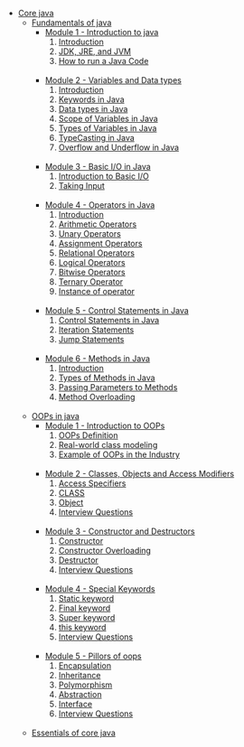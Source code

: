 
<ul>
  <li>
    <a href="https://www.google.com/">Core java</a>
    <ul>
      <li>
        <a
          href="https://github.com/Shubham-Choudhury/Learning_Java/tree/main/1%20Core%20java/1%20Fundamentals%20of%20Java">Fundamentals
          of java</a>
        <ul>
          <li>
            <a
              href="https://github.com/Shubham-Choudhury/Learning_Java/tree/main/1%20Core%20java/1%20Fundamentals%20of%20Java/Module%201%20-%20Introduction%20to%20Java">Module
              1 - Introduction to java</a>
            <ol>
              <li>
                <a
                  href="https://github.com/Shubham-Choudhury/Learning_Java/blob/main/1%20Core%20java/1%20Fundamentals%20of%20Java/Module%201%20-%20Introduction%20to%20Java/1.%20Introduction.md">Introduction</a>
              </li>
              <li>
                <a
                  href="https://github.com/Shubham-Choudhury/Learning_Java/blob/main/1%20Core%20java/1%20Fundamentals%20of%20Java/Module%201%20-%20Introduction%20to%20Java/2.%20JDK%2C%20JRE%2C%20and%20JVM.md">JDK,
                  JRE, and JVM</a>
              </li>
              <li>
                <a
                  href="https://github.com/Shubham-Choudhury/Learning_Java/blob/main/1%20Core%20java/1%20Fundamentals%20of%20Java/Module%201%20-%20Introduction%20to%20Java/3.%20How%20to%20run%20a%20Java%20Code.md">How
                  to run a Java Code</a>
              </li>
            </ol>
          </li>
          <br />
          <li>
            <a
              href="https://github.com/Shubham-Choudhury/Learning_Java/tree/main/1%20Core%20java/1%20Fundamentals%20of%20Java/Module%202%20-%20Variables%20and%20Data%20types">Module
              2 - Variables and Data types</a>
            <ol>
              <li>
                <a
                  href="https://github.com/Shubham-Choudhury/Learning_Java/blob/main/1%20Core%20java/1%20Fundamentals%20of%20Java/Module%202%20-%20Variables%20and%20Data%20types/1.%20Introduction.md">Introduction</a>
              </li>
              <li>
                <a
                  href="https://github.com/Shubham-Choudhury/Learning_Java/blob/main/1%20Core%20java/1%20Fundamentals%20of%20Java/Module%202%20-%20Variables%20and%20Data%20types/2.%20Keywords%20in%20Java.md">Keywords
                  in Java</a>
              </li>
              <li>
                <a
                  href="https://github.com/Shubham-Choudhury/Learning_Java/blob/main/1%20Core%20java/1%20Fundamentals%20of%20Java/Module%202%20-%20Variables%20and%20Data%20types/3.%20Data%20types%20in%20Java.md">Data
                  types in Java</a>
              </li>
              <li>
                <a
                  href="https://github.com/Shubham-Choudhury/Learning_Java/blob/main/1%20Core%20java/1%20Fundamentals%20of%20Java/Module%202%20-%20Variables%20and%20Data%20types/4.%20Scope%20of%20Variables%20in%20Java.md">Scope
                  of Variables in Java</a>
              </li>
              <li>
                <a
                  href="https://github.com/Shubham-Choudhury/Learning_Java/blob/main/1%20Core%20java/1%20Fundamentals%20of%20Java/Module%202%20-%20Variables%20and%20Data%20types/5.%20Types%20of%20Variables%20in%20Java.md">Types
                  of Variables in Java</a>
              </li>
              <li>
                <a
                  href="https://github.com/Shubham-Choudhury/Learning_Java/blob/main/1%20Core%20java/1%20Fundamentals%20of%20Java/Module%202%20-%20Variables%20and%20Data%20types/6.%20TypeCasting%20in%20Java.md">TypeCasting
                  in Java</a>
              </li>
              <li>
                <a
                  href="https://github.com/Shubham-Choudhury/Learning_Java/blob/main/1%20Core%20java/1%20Fundamentals%20of%20Java/Module%202%20-%20Variables%20and%20Data%20types/7.%20Overflow%20and%20Underflow%20in%20Java.md">Overflow
                  and Underflow in Java</a>
              </li>
            </ol>
          </li>
          <br />
          <li>
            <a
              href="https://github.com/Shubham-Choudhury/Learning_Java/tree/main/1%20Core%20java/1%20Fundamentals%20of%20Java/Module%203%20-%20Basic%20I-O%20in%20Java">Module
              3 - Basic I/O in Java</a>
            <ol>
              <li>
                <a
                  href="https://github.com/Shubham-Choudhury/Learning_Java/blob/main/1%20Core%20java/1%20Fundamentals%20of%20Java/Module%203%20-%20Basic%20I-O%20in%20Java/1.%20Introduction%20to%20Basic%20I-O.md">Introduction
                  to Basic I/O</a>
              </li>
              <li>
                <a
                  href="https://github.com/Shubham-Choudhury/Learning_Java/blob/main/1%20Core%20java/1%20Fundamentals%20of%20Java/Module%203%20-%20Basic%20I-O%20in%20Java/2.%20Taking%20Input.md">Taking
                  Input</a>
              </li>
            </ol>
          </li>
          <br />
          <li>
            <a
              href="https://github.com/Shubham-Choudhury/Learning_Java/tree/main/1%20Core%20java/1%20Fundamentals%20of%20Java/Module%204%20-%20Operators%20in%20Java">Module
              4 - Operators in Java</a>
            <ol>
              <li>
                <a
                  href="https://github.com/Shubham-Choudhury/Learning_Java/blob/main/1%20Core%20java/1%20Fundamentals%20of%20Java/Module%204%20-%20Operators%20in%20Java/1.%20Introduction.md">Introduction</a>
              </li>
              <li>
                <a
                  href="https://github.com/Shubham-Choudhury/Learning_Java/blob/main/1%20Core%20java/1%20Fundamentals%20of%20Java/Module%204%20-%20Operators%20in%20Java/2.%20Arithmetic%20Operators.md">Arithmetic
                  Operators</a>
              </li>
              <li>
                <a
                  href="https://github.com/Shubham-Choudhury/Learning_Java/blob/main/1%20Core%20java/1%20Fundamentals%20of%20Java/Module%204%20-%20Operators%20in%20Java/3.%20Unary%20Operators.md">Unary
                  Operators</a>
              </li>
              <li>
                <a
                  href="https://github.com/Shubham-Choudhury/Learning_Java/blob/main/1%20Core%20java/1%20Fundamentals%20of%20Java/Module%204%20-%20Operators%20in%20Java/4.%20Assignment%20Operators.md">Assignment
                  Operators</a>
              </li>
              <li>
                <a
                  href="https://github.com/Shubham-Choudhury/Learning_Java/blob/main/1%20Core%20java/1%20Fundamentals%20of%20Java/Module%204%20-%20Operators%20in%20Java/5.%20Relational%20Operators.md">Relational
                  Operators</a>
              </li>
              <li>
                <a
                  href="https://github.com/Shubham-Choudhury/Learning_Java/blob/main/1%20Core%20java/1%20Fundamentals%20of%20Java/Module%204%20-%20Operators%20in%20Java/6.%20Logical%20Operators.md">Logical
                  Operators</a>
              </li>
              <li>
                <a
                  href="https://github.com/Shubham-Choudhury/Learning_Java/blob/main/1%20Core%20java/1%20Fundamentals%20of%20Java/Module%204%20-%20Operators%20in%20Java/7.%20Bitwise%20Operators.md">Bitwise
                  Operators</a>
              </li>
              <li>
                <a
                  href="https://github.com/Shubham-Choudhury/Learning_Java/blob/main/1%20Core%20java/1%20Fundamentals%20of%20Java/Module%204%20-%20Operators%20in%20Java/8.%20Ternary%20Operator.md">Ternary
                  Operator</a>
              </li>
              <li>
                <a
                  href="https://github.com/Shubham-Choudhury/Learning_Java/blob/main/1%20Core%20java/1%20Fundamentals%20of%20Java/Module%204%20-%20Operators%20in%20Java/9.%20Instance%20of%20operator.md">Instance
                  of operator</a>
              </li>
            </ol>
          </li>
          <br />
          <li>
            <a
              href="https://github.com/Shubham-Choudhury/Learning_Java/tree/main/1%20Core%20java/1%20Fundamentals%20of%20Java/Module%205%20-%20Control%20Statements%20in%20Java">Module
              5 - Control Statements in Java</a>
            <ol>
              <li>
                <a
                  href="https://github.com/Shubham-Choudhury/Learning_Java/blob/main/1%20Core%20java/1%20Fundamentals%20of%20Java/Module%205%20-%20Control%20Statements%20in%20Java/1.%20Control%20Statements%20in%20Java.md">Control
                  Statements in Java</a>
              </li>
              <li>
                <a
                  href="https://github.com/Shubham-Choudhury/Learning_Java/blob/main/1%20Core%20java/1%20Fundamentals%20of%20Java/Module%205%20-%20Control%20Statements%20in%20Java/2.%20Iteration%20Statements.md">Iteration
                  Statements</a>
              </li>
              <li>
                <a
                  href="https://github.com/Shubham-Choudhury/Learning_Java/blob/main/1%20Core%20java/1%20Fundamentals%20of%20Java/Module%205%20-%20Control%20Statements%20in%20Java/3.%20Jump%20Statements.md">Jump
                  Statements</a>
              </li>
            </ol>
          </li>
          <br />
          <li>
            <a
              href="https://github.com/Shubham-Choudhury/Learning_Java/tree/main/1%20Core%20java/1%20Fundamentals%20of%20Java/Module%206%20-%20Methods%20in%20Java">Module
              6 - Methods in Java</a>
            <ol>
              <li>
                <a
                  href="https://github.com/Shubham-Choudhury/Learning_Java/blob/main/1%20Core%20java/1%20Fundamentals%20of%20Java/Module%206%20-%20Methods%20in%20Java/1.%20Introduction.md">Introduction</a>
              </li>
              <li>
                <a
                  href="https://github.com/Shubham-Choudhury/Learning_Java/blob/main/1%20Core%20java/1%20Fundamentals%20of%20Java/Module%206%20-%20Methods%20in%20Java/2.%20Types%20of%20Methods%20in%20Java.md">Types
                  of Methods in Java</a>
              </li>
              <li>
                <a
                  href="https://github.com/Shubham-Choudhury/Learning_Java/blob/main/1%20Core%20java/1%20Fundamentals%20of%20Java/Module%206%20-%20Methods%20in%20Java/3.%20Passing%20Parameters%20to%20Methods.md">Passing
                  Parameters to Methods</a>
              </li>
              <li>
                <a
                  href="https://github.com/Shubham-Choudhury/Learning_Java/blob/main/1%20Core%20java/1%20Fundamentals%20of%20Java/Module%206%20-%20Methods%20in%20Java/4.%20Method%20Overloading.md">Method
                  Overloading</a>
              </li>
            </ol>
          </li>
        </ul>
      </li>
      <br />
      <li>
        <a href="#">OOPs in java</a>
        <ul>
          <li>
            <a
              href="https://github.com/Shubham-Choudhury/Learning_Java/tree/main/1%20Core%20java/2%20OOPs%20in%20Java/Module%201%20-%20Introduction%20to%20OOPs">Module
              1 - Introduction to OOPs</a>
            <ol>
              <li>
                <a
                  href="https://github.com/Shubham-Choudhury/Learning_Java/blob/main/1%20Core%20java/2%20OOPs%20in%20Java/Module%201%20-%20Introduction%20to%20OOPs/1.%20OOPs%20Definition.md">OOPs
                  Definition</a>
              </li>
              <li>
                <a
                  href="https://github.com/Shubham-Choudhury/Learning_Java/blob/main/1%20Core%20java/2%20OOPs%20in%20Java/Module%201%20-%20Introduction%20to%20OOPs/2.%20Real-world%20class%20modeling.md">Real-world
                  class modeling</a>
              </li>
              <li>
                <a
                  href="https://github.com/Shubham-Choudhury/Learning_Java/blob/main/1%20Core%20java/2%20OOPs%20in%20Java/Module%201%20-%20Introduction%20to%20OOPs/3.%20Example%20of%20OOPs%20in%20the%20Industry.md">Example
                  of OOPs in the Industry</a>
              </li>
            </ol>
          </li>
          <br />
          <li>
            <a
              href="https://github.com/Shubham-Choudhury/Learning_Java/tree/main/1%20Core%20java/2%20OOPs%20in%20Java/Module%202%20-%20Classes%2C%20Objects%20and%20Access%20Modifiers">Module
              2 - Classes, Objects and Access Modifiers</a>
            <ol>
              <li>
                <a
                  href="https://github.com/Shubham-Choudhury/Learning_Java/blob/main/1%20Core%20java/2%20OOPs%20in%20Java/Module%202%20-%20Classes%2C%20Objects%20and%20Access%20Modifiers/1.%20Access%20Specifiers.md">Access
                  Specifiers</a>
              </li>
              <li>
                <a
                  href="https://github.com/Shubham-Choudhury/Learning_Java/blob/main/1%20Core%20java/2%20OOPs%20in%20Java/Module%202%20-%20Classes%2C%20Objects%20and%20Access%20Modifiers/2.%20CLASS.md">CLASS</a>
              </li>
              <li>
                <a
                  href="https://github.com/Shubham-Choudhury/Learning_Java/blob/main/1%20Core%20java/2%20OOPs%20in%20Java/Module%202%20-%20Classes%2C%20Objects%20and%20Access%20Modifiers/3.%20Object.md">Object</a>
              </li>
              <li>
                <a
                  href="https://github.com/Shubham-Choudhury/Learning_Java/blob/main/1%20Core%20java/2%20OOPs%20in%20Java/Module%202%20-%20Classes%2C%20Objects%20and%20Access%20Modifiers/4.%20Interview%20Questions.md">Interview
                  Questions</a>
              </li>
            </ol>
          </li>
          <br />
          <li>
            <a
              href="https://github.com/Shubham-Choudhury/Learning_Java/tree/main/1%20Core%20java/2%20OOPs%20in%20Java/Module%203%20-%20Constructor%20and%20Destructors">Module
              3 - Constructor and Destructors</a>
            <ol>
              <li>
                <a
                  href="https://github.com/Shubham-Choudhury/Learning_Java/blob/main/1%20Core%20java/2%20OOPs%20in%20Java/Module%203%20-%20Constructor%20and%20Destructors/1.%20Constructor.md">Constructor</a>
              </li>
              <li>
                <a
                  href="https://github.com/Shubham-Choudhury/Learning_Java/blob/main/1%20Core%20java/2%20OOPs%20in%20Java/Module%203%20-%20Constructor%20and%20Destructors/2.%20Constructor%20Overloading.md">Constructor
                  Overloading</a>
              </li>
              <li>
                <a
                  href="https://github.com/Shubham-Choudhury/Learning_Java/blob/main/1%20Core%20java/2%20OOPs%20in%20Java/Module%203%20-%20Constructor%20and%20Destructors/3.%20Destructor.md">Destructor</a>
              </li>
              <li>
                <a
                  href="https://github.com/Shubham-Choudhury/Learning_Java/blob/main/1%20Core%20java/2%20OOPs%20in%20Java/Module%203%20-%20Constructor%20and%20Destructors/4.%20Interview%20Questions.md">Interview
                  Questions</a>
              </li>
            </ol>
          </li>
          <br>
          <li>
            <a
              href="https://github.com/Shubham-Choudhury/Learning_Java/tree/main/1%20Core%20java/2%20OOPs%20in%20Java/Module%204%20-%20Special%20Keywords">Module
              4 - Special Keywords</a>
            <ol>
              <li>
                <a
                  href="https://github.com/Shubham-Choudhury/Learning_Java/blob/main/1%20Core%20java/2%20OOPs%20in%20Java/Module%204%20-%20Special%20Keywords/1.%20Static%20keyword.md">Static
                  keyword</a>
              </li>
              <li>
                <a
                  href="https://github.com/Shubham-Choudhury/Learning_Java/blob/main/1%20Core%20java/2%20OOPs%20in%20Java/Module%204%20-%20Special%20Keywords/2.%20Final%20keyword.md">Final
                  keyword</a>
              </li>
              <li>
                <a
                  href="https://github.com/Shubham-Choudhury/Learning_Java/blob/main/1%20Core%20java/2%20OOPs%20in%20Java/Module%204%20-%20Special%20Keywords/3.%20Super%20keyword.md">Super
                  keyword</a>
              </li>
              <li>
                <a
                  href="https://github.com/Shubham-Choudhury/Learning_Java/blob/main/1%20Core%20java/2%20OOPs%20in%20Java/Module%204%20-%20Special%20Keywords/4.%20this%20keyword.md">this
                  keyword</a>
              </li>
              <li>
                <a
                  href="https://github.com/Shubham-Choudhury/Learning_Java/blob/main/1%20Core%20java/2%20OOPs%20in%20Java/Module%204%20-%20Special%20Keywords/5.%20Interview%20Questions.md">Interview
                  Questions</a>
              </li>
            </ol>
          </li>
          <br>
          <li>
            <a
              href="https://github.com/Shubham-Choudhury/Learning_Java/tree/main/1%20Core%20java/2%20OOPs%20in%20Java/Module%205%20-%20Pillors%20of%20oops">Module
              5 - Pillors of oops</a>
            <ol>
              <li>
                <a
                  href="https://github.com/Shubham-Choudhury/Learning_Java/blob/main/1%20Core%20java/2%20OOPs%20in%20Java/Module%205%20-%20Pillors%20of%20oops/1.%20Encapsulation.md">Encapsulation</a>
              </li>
              <li>
                <a
                  href="https://github.com/Shubham-Choudhury/Learning_Java/blob/main/1%20Core%20java/2%20OOPs%20in%20Java/Module%205%20-%20Pillors%20of%20oops/2.%20Inheritance.md">Inheritance</a>
              </li>
              <li>
                <a
                  href="https://github.com/Shubham-Choudhury/Learning_Java/blob/main/1%20Core%20java/2%20OOPs%20in%20Java/Module%205%20-%20Pillors%20of%20oops/3.%20Polymorphism.md">Polymorphism</a>
              </li>
              <li>
                <a
                  href="https://github.com/Shubham-Choudhury/Learning_Java/blob/main/1%20Core%20java/2%20OOPs%20in%20Java/Module%205%20-%20Pillors%20of%20oops/4.%20Abstraction.md">Abstraction</a>
              </li>
              <li>
                <a
                  href="https://github.com/Shubham-Choudhury/Learning_Java/blob/main/1%20Core%20java/2%20OOPs%20in%20Java/Module%205%20-%20Pillors%20of%20oops/5.%20Interface.md">Interface</a>
              </li>
              <li>
                <a
                  href="https://github.com/Shubham-Choudhury/Learning_Java/blob/main/1%20Core%20java/2%20OOPs%20in%20Java/Module%205%20-%20Pillors%20of%20oops/6.%20Interview%20Questions.md">Interview
                  Questions</a>
              </li>
            </ol>
          </li>
          <br />
        </ul>
      </li>
      <li>
        <a href="#">Essentials of core java</a>
      </li>
    </ul>
  </li>
</ul>